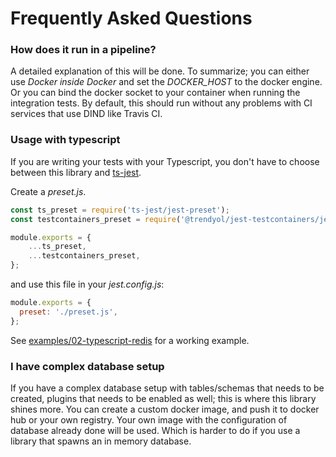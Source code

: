 # Frequently Asked Questions
### How does it run in a pipeline?
A detailed explanation of this will be done. To summarize; you can either use *Docker inside Docker* and set the *DOCKER_HOST* to the docker engine. Or you can bind the docker socket to your container when running the integration tests. By default, this should run without any problems with CI services that use DIND like Travis CI.
### Usage with typescript
If you are writing your tests with your Typescript, you don't have to choose between this library and [ts-jest](https://github.com/kulshekhar/ts-jest).

Create a *preset.js*. 
```js
const ts_preset = require('ts-jest/jest-preset');
const testcontainers_preset = require('@trendyol/jest-testcontainers/jest-preset');

module.exports = {
	...ts_preset,
	...testcontainers_preset,
};
```

and use this file in your *jest.config.js*:
```js
module.exports = {
  preset: './preset.js',
};
```

See [examples/02-typescript-redis](./examples/02-typescript-redis) for a working example.
### I have complex database setup
If you have a complex database setup with tables/schemas that needs to be created, plugins that needs to be enabled as well; this is where this library shines more. You can create a custom docker image, and push it to docker hub or your own registry. Your own image with the configuration of database already done will be used. Which is harder to do if you use a library that spawns an in memory database.
